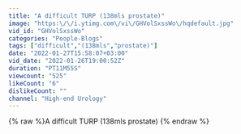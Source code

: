 ```yaml
---
title: "A difficult TURP (138mls prostate)"
image: "https:\/\/i.ytimg.com\/vi\/GHVolSxssWo\/hqdefault.jpg"
vid_id: "GHVolSxssWo"
categories: "People-Blogs"
tags: ["difficult","(138mls","prostate)"]
date: "2022-01-27T15:58:07+03:00"
vid_date: "2022-01-26T19:00:52Z"
duration: "PT11M55S"
viewcount: "525"
likeCount: "6"
dislikeCount: ""
channel: "High-end Urology"
---
```

{% raw %}A difficult TURP (138mls prostate) {% endraw %}
